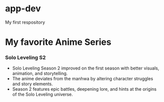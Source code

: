 # app-dev
My first respository
# My favorite Anime Series
### Solo Leveling S2
- Solo Leveling Season 2 improved on the first season with better visuals, animation, and storytelling.
- The anime deviates from the manhwa by altering character struggles and story elements.
- Season 2 features epic battles, deepening lore, and hints at the origins of the Solo Leveling universe.
